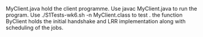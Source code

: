MyClient.java hold the client programme.
Use javac MyClient.java to run the program.
Use ./S1Tests-wk6.sh -n MyClient.class to test .
the function ByClient holds the initial handshake and LRR implementation along with scheduling of the jobs.